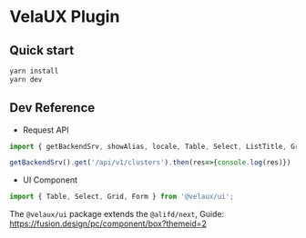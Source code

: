 # VelaUX Plugin

## Quick start

```bash
yarn install
yarn dev
```

## Dev Reference

* Request API

```js
import { getBackendSrv, showAlias, locale, Table, Select, ListTitle, Grid, Form } from '@velaux/ui';

getBackendSrv().get('/api/v1/clusters').then(res=>{console.log(res)})
```

* UI Component

```js
import { Table, Select, Grid, Form } from '@velaux/ui';
```

The `@velaux/ui` package extends the `@alifd/next`, Guide: https://fusion.design/pc/component/box?themeid=2
